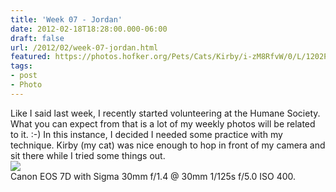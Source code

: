```yaml
---
title: 'Week 07 - Jordan'
date: 2012-02-18T18:28:00.000-06:00
draft: false
url: /2012/02/week-07-jordan.html
featured: https://photos.hofker.org/Pets/Cats/Kirby/i-zM8RfvW/0/L/1202Pets030-L.jpg
tags: 
- post
- Photo
---
```


Like I said last week, I recently started volunteering at the Humane Society. What you can expect from that is a lot of my weekly photos will be related to it. :-) In this instance, I decided I needed some practice with my technique. Kirby (my cat) was nice enough to hop in front of my camera and sit there while I tried some things out.  
[![](https://photos.hofker.org/Pets/Cats/Kirby/i-zM8RfvW/0/L/1202Pets030-L.jpg)](https://photos.hofker.org/Pets/Cats/Kirby/6713983_RBdrDm#!i=1713317529&k=zM8RfvW)  
Canon EOS 7D with Sigma 30mm f/1.4 @ 30mm 1/125s f/5.0 ISO 400.